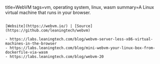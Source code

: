 title=WebVM
tags=vm, operating system, linux, wasm
summary=A Linux virtual machine that runs in your browser.
~~~~~~

[Website](https://webvm.io/) | [Source](https://github.com/leaningtech/webvm)

- https://labs.leaningtech.com/blog/webvm-server-less-x86-virtual-machines-in-the-browser
- https://labs.leaningtech.com/blog/mini-webvm-your-linux-box-from-dockerfile-via-wasm
- https://labs.leaningtech.com/blog/webvm-20

